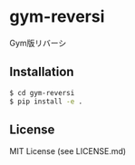 # gym-reversi
Gym版リバーシ

## Installation
```sh
$ cd gym-reversi
$ pip install -e .
```

## License
MIT License (see LICENSE.md)